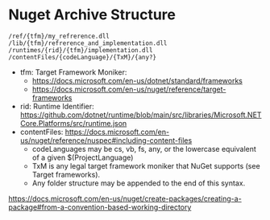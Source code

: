 # Nuget Archive Structure

```
/ref/{tfm}/my_refrerence.dll
/lib/{tfm}/refrerence_and_implementation.dll
/runtimes/{rid}/{tfm}/implementation.dll
/contentFiles/{codeLanguage}/{TxM}/{any?}
```

- tfm: Target Framework Moniker: 
  - https://docs.microsoft.com/en-us/dotnet/standard/frameworks
  - https://docs.microsoft.com/en-us/nuget/reference/target-frameworks
- rid: Runtime Identifier: https://github.com/dotnet/runtime/blob/main/src/libraries/Microsoft.NETCore.Platforms/src/runtime.json
- contentFiles: https://docs.microsoft.com/en-us/nuget/reference/nuspec#including-content-files
  - codeLanguages may be cs, vb, fs, any, or the lowercase equivalent of a given $(ProjectLanguage)
  - TxM is any legal target framework moniker that NuGet supports (see Target frameworks).
  - Any folder structure may be appended to the end of this syntax.

https://docs.microsoft.com/en-us/nuget/create-packages/creating-a-package#from-a-convention-based-working-directory
